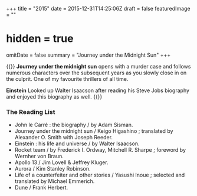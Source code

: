+++
title =  "2015"
date = 2015-12-31T14:25:06Z
draft = false
featuredImage = ""
# hidden = true
omitDate = false
summary = "Journey under the Midnight Sun"
+++

<!--more-->
{{<lead>}}
**Journey under the midnight sun** opens with a murder case and follows numerous characters over the subsequent years as you slowly close in on the culprit. One of my favourite thrillers of all time.

**Einstein** Looked up Walter Isaacson after reading his Steve Jobs biography and enjoyed this biography as well.
{{</lead>}}
### The Reading List

* John le Carré : the biography / by Adam Sisman. 	
* Journey under the midnight sun / Keigo Higashino ; translated by Alexander O. Smith with Joseph Reeder.
* Einstein : his life and universe / by Walter Isaacson.
* Rocket team / by Frederick I. Ordway, Mitchell R. Sharpe ; foreword by Wernher von Braun.
* Apollo 13 / Jim Lovell & Jeffrey Kluger. 
* Aurora / Kim Stanley Robinson. 	
* Life of a counterfeiter and other stories / Yasushi Inoue ; selected and translated by Michael Emmerich.
* Dune / Frank Herbert. 